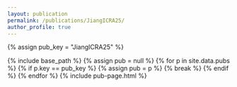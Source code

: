 ```yaml
---
layout: publication
permalink: /publications/JiangICRA25/
author_profile: true
---
```

{% assign pub_key = "JiangICRA25" %}

{% include base_path %}
{% assign pub = null %}
{% for p in site.data.pubs %}
  {% if p.key == pub_key %}
    {% assign pub = p %}
    {% break %}
  {% endif %}
{% endfor %}
{% include pub-page.html %}